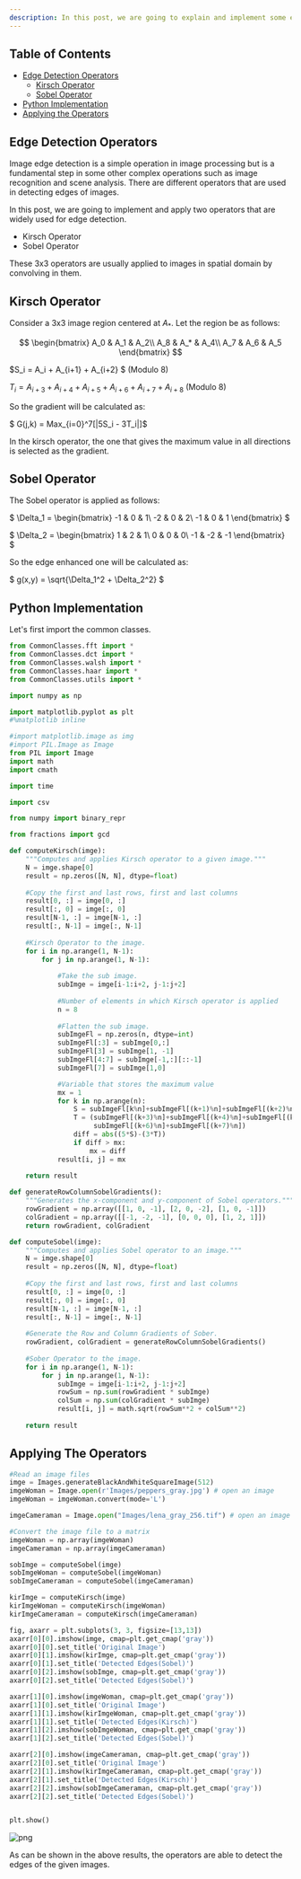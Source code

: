 ```yaml
---
description: In this post, we are going to explain and implement some edge detection operators in python.
---
```


## Table of Contents
* [Edge Detection Operators](#Edge)
    * [Kirsch Operator](#Kirsch)
    * [Sobel Operator](#Sobel)
* [Python Implementation](#Implementation)
* [Applying the Operators](#Applying)

<a id="Edge"></a>
## Edge Detection Operators

Image edge detection is a simple operation in image processing but is a fundamental step in some other complex operations such as image recognition and scene analysis. There are different operators that are used in detecting edges of images.

In this post, we are going to implement and apply two operators that are widely used for edge detection.
* Kirsch Operator
* Sobel Operator

These 3x3 operators are usually applied to images in spatial domain by convolving in them. 

<a id="Kirsch"></a>
## Kirsch Operator

Consider a 3x3 image region centered at $A_*$. Let the region be as follows:

$$ \begin{bmatrix} 
  A_0 & A_1 & A_2\\
  A_8 & A_* & A_4\\
  A_7 & A_6 & A_5
\end{bmatrix} $$

$S_i = A_i + A_{i+1} + A_{i+2} $ (Modulo $8$)

$T_i = A_{i+3} + A_{i+4} + A_{i+5} + A_{i+6} + A_{i+7} + A_{i+8}$ (Modulo $8$)

So the gradient will be calculated as:

$ G(j,k) = Max_{i=0}^7[|5S_i - 3T_i|]$

In the kirsch operator, the one that gives the maximum value in all directions is selected as the gradient.

<a id="Sobel"></a>
## Sobel Operator

The Sobel operator is applied as follows:

$ \Delta_1 = \begin{bmatrix} 
  -1 & 0 & 1\\
  -2 & 0 & 2\\
  -1 & 0 & 1
\end{bmatrix} $

$ \Delta_2 = \begin{bmatrix} 
  1 & 2 & 1\\
  0 & 0 & 0\\
  -1 & -2 & -1
\end{bmatrix} $

So the edge enhanced one will be calculated as:

$ g(x,y) = \sqrt{\Delta_1^2 + \Delta_2^2} $

<a id="Implementation"></a>
## Python Implementation

Let's first import the common classes.


```python
from CommonClasses.fft import *
from CommonClasses.dct import *
from CommonClasses.walsh import *
from CommonClasses.haar import *
from CommonClasses.utils import *

import numpy as np

import matplotlib.pyplot as plt
#%matplotlib inline

#import matplotlib.image as img
#import PIL.Image as Image 
from PIL import Image
import math
import cmath

import time

import csv

from numpy import binary_repr

from fractions import gcd
```


```python
def computeKirsch(imge):
    """Computes and applies Kirsch operator to a given image."""
    N = imge.shape[0]
    result = np.zeros([N, N], dtype=float)
    
    #Copy the first and last rows, first and last columns
    result[0, :] = imge[0, :]
    result[:, 0] = imge[:, 0]
    result[N-1, :] = imge[N-1, :]
    result[:, N-1] = imge[:, N-1]
    
    #Kirsch Operator to the image.
    for i in np.arange(1, N-1):
        for j in np.arange(1, N-1):
            
            #Take the sub image.
            subImge = imge[i-1:i+2, j-1:j+2]
            
            #Number of elements in which Kirsch operator is applied
            n = 8
            
            #Flatten the sub image.
            subImgeFl = np.zeros(n, dtype=int)
            subImgeFl[:3] = subImge[0,:]
            subImgeFl[3] = subImge[1, -1]
            subImgeFl[4:7] = subImge[-1,:][::-1]
            subImgeFl[7] = subImge[1,0]

            #Variable that stores the maximum value
            mx = 1
            for k in np.arange(n):
                S = subImgeFl[k%n]+subImgeFl[(k+1)%n]+subImgeFl[(k+2)%n]
                T = (subImgeFl[(k+3)%n]+subImgeFl[(k+4)%n]+subImgeFl[(k+5)%n]+
                     subImgeFl[(k+6)%n]+subImgeFl[(k+7)%n])
                diff = abs((5*S)-(3*T)) 
                if diff > mx:
                    mx = diff
            result[i, j] = mx
            
    return result
```


```python
def generateRowColumnSobelGradients():
    """Generates the x-component and y-component of Sobel operators."""
    rowGradient = np.array([[1, 0, -1], [2, 0, -2], [1, 0, -1]])
    colGradient = np.array([[-1, -2, -1], [0, 0, 0], [1, 2, 1]])
    return rowGradient, colGradient
```


```python
def computeSobel(imge):
    """Computes and applies Sobel operator to an image."""
    N = imge.shape[0]
    result = np.zeros([N, N], dtype=float)
    
    #Copy the first and last rows, first and last columns
    result[0, :] = imge[0, :]
    result[:, 0] = imge[:, 0]
    result[N-1, :] = imge[N-1, :]
    result[:, N-1] = imge[:, N-1]
    
    #Generate the Row and Column Gradients of Sober.
    rowGradient, colGradient = generateRowColumnSobelGradients()
    
    #Sober Operator to the image.
    for i in np.arange(1, N-1):
        for j in np.arange(1, N-1):
            subImge = imge[i-1:i+2, j-1:j+2]
            rowSum = np.sum(rowGradient * subImge)
            colSum = np.sum(colGradient * subImge)
            result[i, j] = math.sqrt(rowSum**2 + colSum**2)
    
    return result
```

<a id="Applying"></a>
## Applying The Operators


```python
#Read an image files
imge = Images.generateBlackAndWhiteSquareImage(512)
imgeWoman = Image.open(r'Images/peppers_gray.jpg') # open an image
imgeWoman = imgeWoman.convert(mode='L')

imgeCameraman = Image.open("Images/lena_gray_256.tif") # open an image

#Convert the image file to a matrix
imgeWoman = np.array(imgeWoman)
imgeCameraman = np.array(imgeCameraman)
```


```python
sobImge = computeSobel(imge)
sobImgeWoman = computeSobel(imgeWoman)
sobImgeCameraman = computeSobel(imgeCameraman)
```


```python
kirImge = computeKirsch(imge)
kirImgeWoman = computeKirsch(imgeWoman)
kirImgeCameraman = computeKirsch(imgeCameraman)
```


```python
fig, axarr = plt.subplots(3, 3, figsize=[13,13])
axarr[0][0].imshow(imge, cmap=plt.get_cmap('gray'))
axarr[0][0].set_title('Original Image')
axarr[0][1].imshow(kirImge, cmap=plt.get_cmap('gray'))
axarr[0][1].set_title('Detected Edges(Sobel)')
axarr[0][2].imshow(sobImge, cmap=plt.get_cmap('gray'))
axarr[0][2].set_title('Detected Edges(Sobel)')

axarr[1][0].imshow(imgeWoman, cmap=plt.get_cmap('gray'))
axarr[1][0].set_title('Original Image')
axarr[1][1].imshow(kirImgeWoman, cmap=plt.get_cmap('gray'))
axarr[1][1].set_title('Detected Edges(Kirsch)')
axarr[1][2].imshow(sobImgeWoman, cmap=plt.get_cmap('gray'))
axarr[1][2].set_title('Detected Edges(Sobel)')

axarr[2][0].imshow(imgeCameraman, cmap=plt.get_cmap('gray'))
axarr[2][0].set_title('Original Image')
axarr[2][1].imshow(kirImgeCameraman, cmap=plt.get_cmap('gray'))
axarr[2][1].set_title('Detected Edges(Kirsch)')
axarr[2][2].imshow(sobImgeCameraman, cmap=plt.get_cmap('gray'))
axarr[2][2].set_title('Detected Edges(Sobel)')


plt.show()
```


![png](https://raw.githubusercontent.com/tesfagabir/tesfagabir.github.io/master/assets/images/2016-12-10-Implementing-Edge-Detection-Operators-in-Python_18_0.png)


As can be shown in the above results, the operators are able to detect the edges of the given images.
